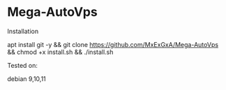 # Mega-AutoVps
Installation

apt install git -y && git clone https://github.com/MxExGxA/Mega-AutoVps && chmod +x install.sh && ./install.sh

Tested on:

debian 9,10,11
